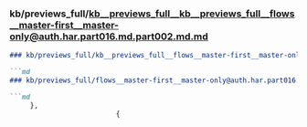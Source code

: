 ### kb/previews_full/kb__previews_full__kb__previews_full__flows__master-first__master-only@auth.har.part016.md.part002.md.md

```md
### kb/previews_full/kb__previews_full__flows__master-first__master-only@auth.har.part016.md.part002.md

```md
### kb/previews_full/flows__master-first__master-only@auth.har.part016.md (part 002)

```md
     },
                          {
                            
```

```

```

```
